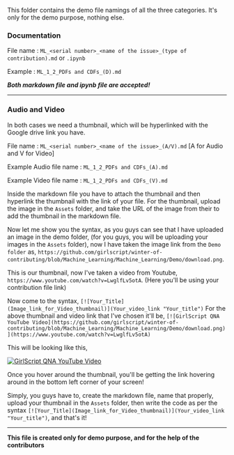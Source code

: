 This folder contains the demo file namings of all the three categories. It's only for the demo purpose, nothing else.

### **Documentation**

File name : `ML_<serial number>_<name of the issue>_(type of contribution).md` or `.ipynb`

Example : `ML_1_2_PDFs and CDFs_(D).md`

**_Both markdown file and ipynb file are accepted!_**

*************************************

### **Audio and Video**
In both cases we need a thumbnail, which will be hyperlinked with the Google drive link you have.

File name : `ML_<serial number>_<name of the issue>_(A/V).md` [A for Audio and V for Video]

Example Audio file name : `ML_1_2_PDFs and CDFs_(A).md`

Example Video file name : `ML_1_2_PDFs and CDFs_(V).md`

Inside the markdown file you have to attach the thumbnail and then hyperlink the thumbnail with the link of your file. For the thumbnail, upload the image in the `Assets` folder, and take the URL of the image from their to add the thumbnail in the markdown file. 

Now let me show you the syntax, as you guys can see that I have uploaded an image in the demo folder, (for you guys, you will be uploading your images in the `Assets` folder), now I have taken the image link from the `Demo folder` as, `https://github.com/girlscript/winter-of-contributing/blob/Machine_Learning/Machine_Learning/Demo/download.png`. 

This is our thumbnail, now I've taken a video from Youtube, `https://www.youtube.com/watch?v=LwglfLv5otA`. (Here you'll be using your contribution file link)

Now come to the syntax, `[![Your_Title](Image_link_for_Video_thumbnail)](Your_video_link "Your_title")`
For the above thumbnail and video link that I've chosen it'll be, `[![GirlScript QNA YouTube Video](https://github.com/girlscript/winter-of-contributing/blob/Machine_Learning/Machine_Learning/Demo/download.png)](https://www.youtube.com/watch?v=LwglfLv5otA)`

This will be looking like this,

[![GirlScript QNA YouTube Video](https://github.com/girlscript/winter-of-contributing/blob/Machine_Learning/Machine_Learning/Demo/download.png)](https://www.youtube.com/watch?v=LwglfLv5otA)

Once you hover around the thumbnail, you'll be getting the link hovering around in the bottom left corner of your screen!

Simply, you guys have to, create the markdown file, name that properly, upload your thumbnail in the `Assets` folder, then write the code as per the syntax `[![Your_Title](Image_link_for_Video_thumbnail)](Your_video_link "Your_title")`, and that's it!


********************************************************
**This file is created only for demo purpose, and for the help of the contributors**
